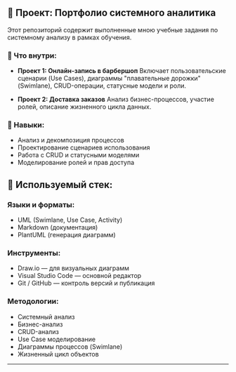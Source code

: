 ## 📂 Проект: Портфолио системного аналитика

Этот репозиторий содержит выполненные мною учебные задания по системному анализу в рамках обучения.

### 📌 Что внутри:

* **Проект 1: Онлайн-запись в барбершоп**
  Включает пользовательские сценарии (Use Cases), диаграммы "плавательные дорожки" (Swimlane), CRUD-операции, статусные модели и роли.

* **Проект 2: Доставка заказов**
  Анализ бизнес-процессов, участие ролей, описание жизненного цикла данных.


### 🌟 Навыки:

* Анализ и декомпозиция процессов
* Проектирование сценариев использования
* Работа с CRUD и статусными моделями
* Моделирование ролей и прав доступа

## 🧰 Используемый стек:

### Языки и форматы:
- UML (Swimlane, Use Case, Activity)
- Markdown (документация)
- PlantUML (генерация диаграмм)

### Инструменты:
- Draw.io — для визуальных диаграмм
- Visual Studio Code — основной редактор
- Git / GitHub — контроль версий и публикация

### Методологии:
- Системный анализ
- Бизнес-анализ
- CRUD-анализ
- Use Case моделирование
- Диаграммы процессов (Swimlane)
- Жизненный цикл объектов

---
